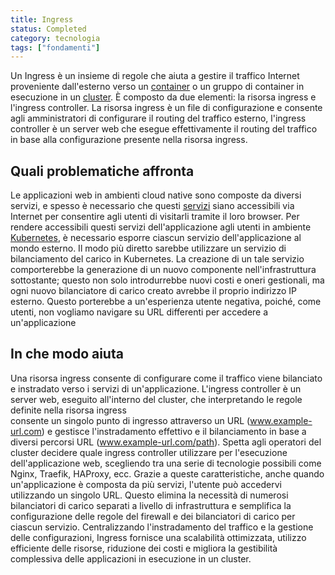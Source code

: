 ```yaml
---
title: Ingress
status: Completed
category: tecnologia
tags: ["fondamenti"]
---
```


Un Ingress è un insieme di regole che aiuta a gestire il traffico Internet proveniente dall'esterno verso un [container](/it/containers/) o un gruppo di container in esecuzione in un [cluster](/it/cluster/).
È composto da due elementi: la risorsa ingress e l'ingress controller.
La risorsa ingress è un file di configurazione e consente agli amministratori di configurare il routing del traffico esterno,
l'ingress controller è un server web che esegue effettivamente il routing del traffico in base alla configurazione presente nella risorsa ingress.

## Quali problematiche affronta

Le applicazioni web in ambienti cloud native sono composte da diversi servizi, e spesso è necessario che questi [servizi](/it/service/) siano accessibili via Internet per consentire agli utenti di visitarli tramite il loro browser.
Per rendere accessibili questi servizi dell'applicazione agli utenti in ambiente [Kubernetes](/it/kubernetes/), è necessario esporre ciascun servizio dell'applicazione al mondo esterno.
Il modo più diretto sarebbe utilizzare un servizio di bilanciamento del carico in Kubernetes.
La creazione di un tale servizio comporterebbe la generazione di un nuovo componente nell'infrastruttura sottostante;
questo non solo introdurrebbe nuovi costi e oneri gestionali, ma ogni nuovo bilanciatore di carico creato avrebbe il proprio indirizzo IP esterno.
Questo porterebbe a un'esperienza utente negativa, poiché, come utenti, non vogliamo navigare su URL differenti per accedere a un'applicazione

## In che modo aiuta

Una risorsa ingress consente di configurare come il traffico viene bilanciato e instradato verso i servizi di un'applicazione.
L'ingress controller è un server web, eseguito all'interno del cluster, che interpretando le regole definite nella risorsa ingress  
consente un singolo punto di ingresso attraverso un URL (www.example-url.com) e gestisce l'instradamento effettivo e il bilanciamento in base a diversi percorsi URL (www.example-url.com/path).
Spetta agli operatori del cluster decidere quale ingress controller utilizzare per l'esecuzione dell'applicazione web, scegliendo tra una serie di tecnologie possibili come Nginx, Traefik, HAProxy, ecc.
Grazie a queste caratteristiche, anche quando un'applicazione è composta da più servizi, l'utente può accedervi utilizzando un singolo URL.
Questo elimina la necessità di numerosi bilanciatori di carico separati a livello di infrastruttura e semplifica la configurazione delle regole del firewall e dei bilanciatori di carico per ciascun servizio.
Centralizzando l'instradamento del traffico e la gestione delle configurazioni, Ingress fornisce una scalabilità ottimizzata, utilizzo efficiente delle risorse, 
riduzione dei costi e migliora la gestibilità complessiva delle applicazioni in esecuzione in un cluster.